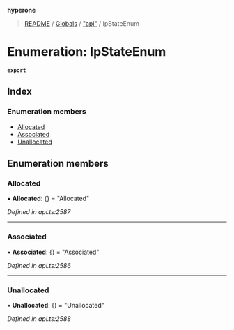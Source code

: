 **hyperone**

> [README](../README.md) / [Globals](../globals.md) / ["api"](../modules/_api_.md) / IpStateEnum

# Enumeration: IpStateEnum

**`export`** 

## Index

### Enumeration members

* [Allocated](_api_.ipstateenum.md#allocated)
* [Associated](_api_.ipstateenum.md#associated)
* [Unallocated](_api_.ipstateenum.md#unallocated)

## Enumeration members

### Allocated

•  **Allocated**: {} = "Allocated"

*Defined in api.ts:2587*

___

### Associated

•  **Associated**: {} = "Associated"

*Defined in api.ts:2586*

___

### Unallocated

•  **Unallocated**: {} = "Unallocated"

*Defined in api.ts:2588*
